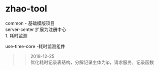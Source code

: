 # zhao-tool

common - 基础模版项目  
server-center 扩展为注册中心  
    1. 耗时监测  
    
use-time-core -耗时监测组件  



>>2018-12-25  
	优化耗时记录表结构，分解记录主体为ip，请求服务，记录函数  
